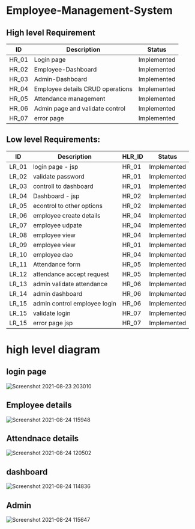 # Employee-Management-System

## High level Requirement


|      ID          |Description                          |Status                         |
|----------------|-------------------------------|-----------------------------|
|HR_01|Login page|Implemented|
|HR_02|Employee-Dashboard|Implemented|
|HR_03|Admin-Dashboard|Implemented|
|HR_04|Employee details CRUD operations|Implemented|
|HR_05|Attendance management|Implemented|
|HR_06|Admin page and validate control|Implemented|
|HR_07|error page |Implemented|

##  Low level Requirements:
|      ID          |Description                          |  HLR_ID  |Status               |
|----------------|-------------------------------|----------|-----------------------------|
|LR_01|login page - jsp |HR_01|Implemented
|LR_02|validate password|HR_01|Implemented
|LR_03|controll to dashboard|HR_01|Implemented
|LR_04| Dashboard - jsp|HR_02|Implemented
|LR_05|econtrol to other options|HR_02|Implemented
|LR_06|employee create details|HR_04|Implemented
|LR_07|employee udpate|HR_04|Implemented
|LR_08|employee view|HR_04|Implemented
|LR_09|employee view|HR_01|Implemented
|LR_10|employee dao|HR_04|Implemented
|LR_11|Attendance form|HR_05|Implemented
|LR_12|attendance accept request|HR_05|Implemented
|LR_13|admin validate attendance|HR_06|Implemented
|LR_14|admin dashboard|HR_06|Implemented|
|LR_15|admin control employee login|HR_06|Implemented|
|LR_15|validate login|HR_07|Implemented|
|LR_15|error page jsp|HR_07|Implemented|


# high level diagram
## login page
![Screenshot 2021-08-23 203010](https://user-images.githubusercontent.com/84500811/130470172-507b5519-e1df-47d2-af57-014536ce8c14.jpg)

## Employee details
![Screenshot 2021-08-24 115948](https://user-images.githubusercontent.com/84500811/130567417-5e2e9418-4d1f-4571-a08f-fab04112f108.jpg)

## Attendnace details
![Screenshot 2021-08-24 120502](https://user-images.githubusercontent.com/84500811/130568060-731e12df-f6f9-453e-833c-e423235571d7.jpg)

## dashboard
![Screenshot 2021-08-24 114836](https://user-images.githubusercontent.com/84500811/130566244-dfc49508-abcc-426a-b59c-eeb6bc8b00ba.jpg)

## Admin 
![Screenshot 2021-08-24 115647](https://user-images.githubusercontent.com/84500811/130567111-5d70c3b7-e2a4-4d87-9ac1-edf981a0877d.jpg)

